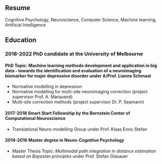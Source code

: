 ## Resume

Cognitive Psychology, Neuroscience, Computer Science, Machine learning, Artificial Intelligence

## Education

### 2018-2022 PhD candidate at the University of Melbourne</summary>
#### PhD Topic: Machine learning methods development and application in big data - towards the identification and evaluation of a neuroimaging biomarker for major depressive disorder under  A/Prof. Lianne Schmaal 
-  Normative modelling in depression
-  Normative modelling for multi-site neuroimaging correction (project supervisor Prof. A. Marquand)
-   Multi-site correction methods (project supervisor Dr. P. Seamann)


#### 2017-2018 Smart Start Fellowship by the Bernstein Center of Computational Neuroscience </summary>
 - Translational Neuro-modelling Group under  Prof. Klaas Enno Stefan


#### 2014-2016 Master degree in Neuro-Cognitive Psychology </summary>
- Master Thesis Topic:  *Multimodal path integration in distance estimation based on Bayesian principles* under  Prof. Stefan Glasauer
        
